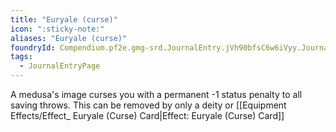 ```yaml
---
title: "Euryale (curse)"
icon: ":sticky-note:"
aliases: "Euryale (curse)"
foundryId: Compendium.pf2e.gmg-srd.JournalEntry.jVh90bfsC6w6iVyy.JournalEntryPage.8OfL91sGsMLoaP90
tags:
  - JournalEntryPage
---
```

A medusa's image curses you with a permanent -1 status penalty to all saving throws. This can be removed by only a deity or [[Equipment Effects/Effect\_ Euryale (Curse) Card|Effect: Euryale (Curse) Card]]